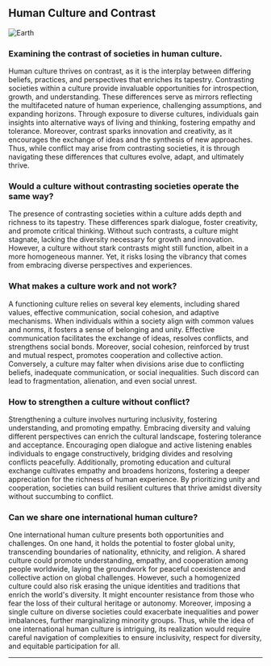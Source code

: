 ## Human Culture and Contrast

![Earth](https://github.com/sourceduty/Human_Culture/assets/123030236/e40a6f9c-c349-4d47-84da-70a934932229)

### Examining the contrast of societies in human culture.

Human culture thrives on contrast, as it is the interplay between differing beliefs, practices, and perspectives that enriches its tapestry. Contrasting societies within a culture provide invaluable opportunities for introspection, growth, and understanding. These differences serve as mirrors reflecting the multifaceted nature of human experience, challenging assumptions, and expanding horizons. Through exposure to diverse cultures, individuals gain insights into alternative ways of living and thinking, fostering empathy and tolerance. Moreover, contrast sparks innovation and creativity, as it encourages the exchange of ideas and the synthesis of new approaches. Thus, while conflict may arise from contrasting societies, it is through navigating these differences that cultures evolve, adapt, and ultimately thrive.

### Would a culture without contrasting societies operate the same way? 

The presence of contrasting societies within a culture adds depth and richness to its tapestry. These differences spark dialogue, foster creativity, and promote critical thinking. Without such contrasts, a culture might stagnate, lacking the diversity necessary for growth and innovation. However, a culture without stark contrasts might still function, albeit in a more homogeneous manner. Yet, it risks losing the vibrancy that comes from embracing diverse perspectives and experiences.

### What makes a culture work and not work? 

A functioning culture relies on several key elements, including shared values, effective communication, social cohesion, and adaptive mechanisms. When individuals within a society align with common values and norms, it fosters a sense of belonging and unity. Effective communication facilitates the exchange of ideas, resolves conflicts, and strengthens social bonds. Moreover, social cohesion, reinforced by trust and mutual respect, promotes cooperation and collective action. Conversely, a culture may falter when divisions arise due to conflicting beliefs, inadequate communication, or social inequalities. Such discord can lead to fragmentation, alienation, and even social unrest.

### How to strengthen a culture without conflict? 

Strengthening a culture involves nurturing inclusivity, fostering understanding, and promoting empathy. Embracing diversity and valuing different perspectives can enrich the cultural landscape, fostering tolerance and acceptance. Encouraging open dialogue and active listening enables individuals to engage constructively, bridging divides and resolving conflicts peacefully. Additionally, promoting education and cultural exchange cultivates empathy and broadens horizons, fostering a deeper appreciation for the richness of human experience. By prioritizing unity and cooperation, societies can build resilient cultures that thrive amidst diversity without succumbing to conflict.

### Can we share one international human culture?

One international human culture presents both opportunities and challenges. On one hand, it holds the potential to foster global unity, transcending boundaries of nationality, ethnicity, and religion. A shared culture could promote understanding, empathy, and cooperation among people worldwide, laying the groundwork for peaceful coexistence and collective action on global challenges. However, such a homogenized culture could also risk erasing the unique identities and traditions that enrich the world's diversity. It might encounter resistance from those who fear the loss of their cultural heritage or autonomy. Moreover, imposing a single culture on diverse societies could exacerbate inequalities and power imbalances, further marginalizing minority groups. Thus, while the idea of one international human culture is intriguing, its realization would require careful navigation of complexities to ensure inclusivity, respect for diversity, and equitable participation for all.

***
